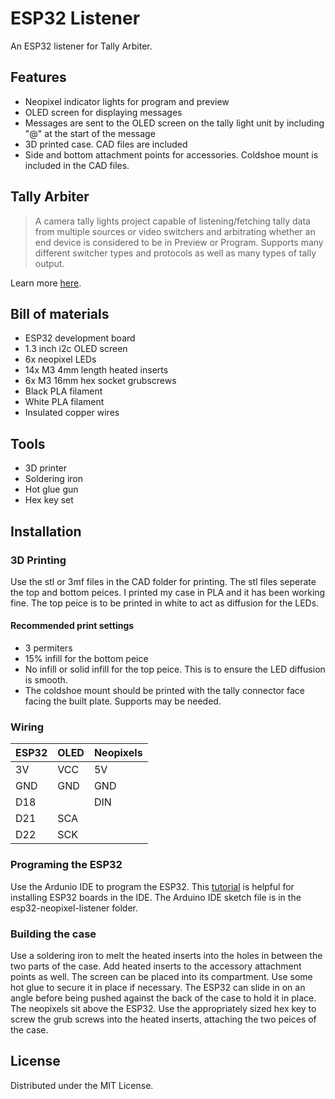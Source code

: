 # ESP32 Listener
An ESP32 listener for Tally Arbiter.

## Features
- Neopixel indicator lights for program and preview
- OLED screen for displaying messages
- Messages are sent to the OLED screen on the tally light unit by including "@" at the start of the message
- 3D printed case. CAD files are included
- Side and bottom attachment points for accessories. Coldshoe mount is included in the CAD files.

## Tally Arbiter

> A camera tally lights project capable of listening/fetching tally data from multiple sources or video switchers and arbitrating whether an end device is considered to be in Preview or Program. Supports many different switcher types and protocols as well as many types of tally output.

Learn more [here](https://github.com/josephdadams/TallyArbiter).

## Bill of materials
- ESP32 development board
- 1.3 inch i2c OLED screen
- 6x neopixel LEDs
- 14x M3 4mm length heated inserts
- 6x M3 16mm hex socket grubscrews
- Black PLA filament
- White PLA filament
- Insulated copper wires

## Tools
- 3D printer
- Soldering iron
- Hot glue gun
- Hex key set

## Installation

### 3D Printing
Use the stl or 3mf files in the CAD folder for printing.
The stl files seperate the top and bottom peices. 
I printed my case in PLA and it has been working fine.
The top peice is to be printed in white to act as diffusion for the LEDs.
#### Recommended print settings
- 3 permiters
- 15% infill for the bottom peice
- No infill or solid infill for the top peice. This is to ensure the LED diffusion is smooth.
- The coldshoe mount should be printed with the tally connector face facing the built plate. Supports may be needed.

### Wiring
| ESP32 | OLED | Neopixels |
|-------|------|-----------|
| 3V    | VCC  | 5V        |
| GND   | GND  | GND       |
| D18   |      | DIN       |
| D21   | SCA  |           |
| D22   | SCK  |           |

### Programing the ESP32
Use the Ardunio IDE to program the ESP32. This [tutorial](https://randomnerdtutorials.com/installing-the-esp32-board-in-arduino-ide-windows-instructions/) is helpful for installing ESP32 boards in the IDE.
The Arduino IDE sketch file is in the esp32-neopixel-listener folder.

### Building the case
Use a soldering iron to melt the heated inserts into the holes in between the two parts of the case. Add heated inserts to the accessory attachment points as well.
The screen can be placed into its compartment. Use some hot glue to secure it in place if necessary.
The ESP32 can slide in on an angle before being pushed against the back of the case to hold it in place.
The neopixels sit above the ESP32.
Use the appropriately sized hex key to screw the grub screws into the heated inserts, attaching the two peices of the case.



## License
Distributed under the MIT License.